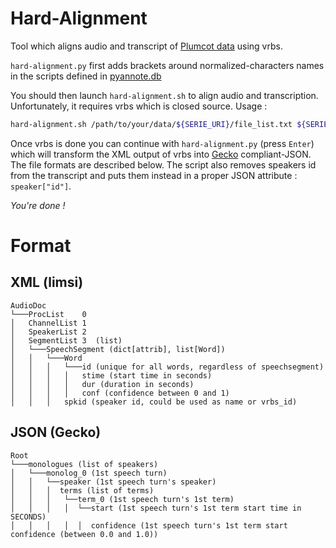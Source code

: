 # Hard-Alignment
Tool which aligns audio and transcript of [Plumcot data](https://github.com/hbredin/pyannote-db-plumcot) using vrbs.

`hard-alignment.py` first adds brackets around normalized-characters names in the scripts defined in [pyannote.db](https://github.com/hbredin/pyannote-db-plumcot/blob/develop/CONTRIBUTING.md#idepisodetxt)

You should then launch `hard-alignment.sh` to align audio and transcription. Unfortunately, it requires vrbs which is closed source. Usage :
```bash
hard-alignment.sh /path/to/your/data/${SERIE_URI}/file_list.txt ${SERIE_URI}
```

Once vrbs is done you can continue with `hard-alignment.py` (press `Enter`) which will transform the XML output of vrbs into [Gecko](https://github.com/gong-io/gecko) compliant-JSON. The file formats are described below. The script also removes speakers id from the transcript and puts them instead in a proper JSON attribute : `speaker["id"]`.

*You're done !*

# Format
## XML (limsi)
```
AudioDoc  
└───ProcList    0  
│   ChannelList 1  
│   SpeakerList 2  
│   SegmentList 3  (list)  
│   └───SpeechSegment (dict[attrib], list[Word])  
│   │   └───Word
│   │   │   └───id (unique for all words, regardless of speechsegment)
│   │   │   │   stime (start time in seconds)
│   │   │   │   dur (duration in seconds)
│   │   │   │   conf (confidence between 0 and 1)
│   │   │   spkid (speaker id, could be used as name or vrbs_id)
```

## JSON (Gecko)

```
Root
└───monologues (list of speakers)
│   └───monolog_0 (1st speech turn)
│   │   └──speaker (1st speech turn's speaker)
│   │   │  terms (list of terms)
│   │   │   └──term_0 (1st speech turn's 1st term)
│   │   │   │  └──start (1st speech turn's 1st term start time in SECONDS)
│   │   │   │  │  confidence (1st speech turn's 1st term start confidence (between 0.0 and 1.0))
```
